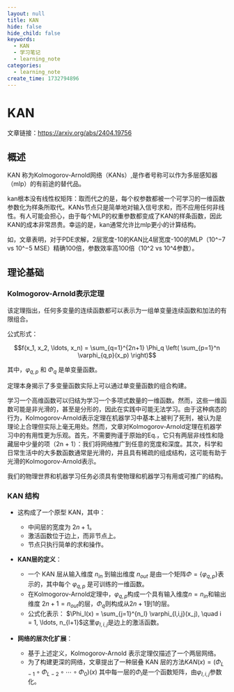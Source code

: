 ```yaml
---
layout: null
title: KAN
hide: false
hide_child: false
keywords:
  - KAN
  - 学习笔记
  - learning_note
categories:
  - learning_note
create_time: 1732794896
---
```



# KAN

文章链接：https://arxiv.org/abs/2404.19756

## 概述

KAN 称为Kolmogorov-Arnold网络（KANs）,是作者号称可以作为多层感知器（mlp）的有前途的替代品。

kan根本没有线性权矩阵：取而代之的是，每个权参数都被一个可学习的一维函数参数化为样条所取代。KANs节点只是简单地对输入信号求和，而不应用任何非线性。有人可能会担心，由于每个MLP的权重参数都变成了KAN的样条函数，因此KAN的成本非常昂贵。幸运的是，kan通常允许比mlp更小的计算结构。

如，文章表明，对于PDE求解，2层宽度-10的KAN比4层宽度-100的MLP（10^−7 vs 10^−5 MSE）精确100倍，参数效率高100倍（10^2 vs 10^4参数）。

## 理论基础

### Kolmogorov-Arnold表示定理

该定理指出，任何多变量的连续函数都可以表示为一组单变量连续函数和加法的有限组合。

公式形式：

$$f(x_1, x_2, \ldots, x_n) = \sum_{q=1}^{2n+1} \Phi_q \left( \sum_{p=1}^n \varphi_{q,p}(x_p) \right)$$

其中，$\varphi_{q,p}$ 和 $\Phi_q$ 是单变量函数。

定理本身揭示了多变量函数实际上可以通过单变量函数的组合构建。

学习一个高维函数可以归结为学习一个多项式数量的一维函数。然而，这些一维函数可能是非光滑的，甚至是分形的，因此在实践中可能无法学习。由于这种病态的行为，Kolmogorov-Arnold表示定理在机器学习中基本上被判了死刑，被认为是理论上合理但实际上毫无用处。然而，文章对Kolmogorov-Arnold定理在机器学习中的有用性更为乐观。首先，不需要拘谨于原始的Eq.，它只有两层非线性和隐藏层中少量的项（2n + 1）：我们将网络推广到任意的宽度和深度。其次，科学和日常生活中的大多数函数通常是光滑的，并且具有稀疏的组成结构，这可能有助于光滑的Kolmogorov-Arnold表示。

我们的物理世界和机器学习任务必须具有使物理和机器学习有用或可推广的结构。

### KAN 结构

- 这构成了一个原型 KAN，其中：
    - 中间层的宽度为 $2n+1$。
    - 激活函数位于边上，而非节点上。
    - 节点只执行简单的求和操作。

-  **KAN层的定义**：
    - 一个 KAN 层从输入维度 $n_{in}$ 到输出维度 $n_{out}$ 是由一个矩阵$\Phi = \{\varphi_{q,p}\}$表示的，其中每个 $\varphi_{q,p}$ 是可训练的一维函数。
    - 在Kolmogorov-Arnold定理中，$\varphi_{q,p}$构成一个具有输入维度$n = n_{in}$和输出维度 $2n+1 = n_{out}$的层，$\Phi_q$则构成从$2n+1$到1的层。
    - 公式化表示： $\Phi_l(x) = \sum_{j=1}^{n_l} \varphi_{l,i,j}(x_j), \quad i = 1, \ldots, n_{l+1}$这里$\varphi_{l,i,j}$是边上的激活函数。

-  **网络的层次化扩展**：
    - 基于上述定义，Kolmogorov-Arnold 表示定理仅描述了一个两层网络。
    - 为了构建更深的网络，文章提出了一种层叠 KAN 层的方法$KAN(x) = (\Phi_{L-1} \circ \Phi_{L-2} \circ \cdots \circ \Phi_0)(x)$ 其中每一层的$\Phi_l$是一个函数矩阵，由$\varphi_{l,i,j}$参数化。

